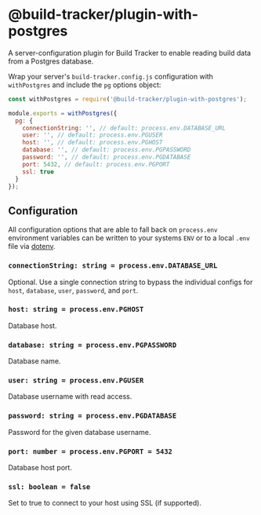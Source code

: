 # @build-tracker/plugin-with-postgres

A server-configuration plugin for Build Tracker to enable reading build data from a Postgres database.

Wrap your server's `build-tracker.config.js` configuration with `withPostgres` and include the `pg` options object:

```js
const withPostgres = require('@build-tracker/plugin-with-postgres');

module.exports = withPostgres({
  pg: {
    connectionString: '', // default: process.env.DATABASE_URL
    user: '', // default: process.env.PGUSER
    host: '', // default: process.env.PGHOST
    database: '', // default: process.env.PGPASSWORD
    password: '', // default: process.env.PGDATABASE
    port: 5432, // default: process.env.PGPORT
    ssl: true
  }
});
```

## Configuration

All configuration options that are able to fall back on `process.env` environment variables can be written to your systems `ENV` or to a local `.env` file via [dotenv](https://github.com/motdotla/dotenv#readme).

### `connectionString: string = process.env.DATABASE_URL`

Optional. Use a single connection string to bypass the individual configs for `host`, `database`, `user`, `password`, and `port`.

### `host: string = process.env.PGHOST`

Database host.

### `database: string = process.env.PGPASSWORD`

Database name.

### `user: string = process.env.PGUSER`

Database username with read access.

### `password: string = process.env.PGDATABASE`

Password for the given database username.

### `port: number = process.env.PGPORT = 5432`

Database host port.

### `ssl: boolean = false`

Set to true to connect to your host using SSL (if supported).
